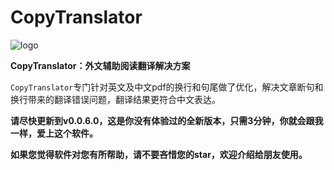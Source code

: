 # CopyTranslator 
![logo](https://s1.ax1x.com/2018/09/13/iEicsU.png)

**CopyTranslator：外文辅助阅读翻译解决方案**

`CopyTranslator`专门针对英文及中文pdf的换行和句尾做了优化，解决文章断句和换行带来的翻译错误问题，翻译结果更符合中文表达。

**请尽快更新到v0.0.6.0，这是你没有体验过的全新版本，只需3分钟，你就会跟我一样，爱上这个软件。**

**如果您觉得软件对您有所帮助，请不要吝惜您的star，欢迎介绍给朋友使用。**